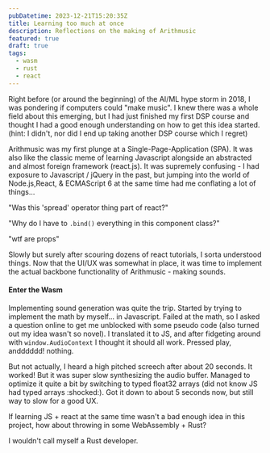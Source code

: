 ```yaml
---
pubDatetime: 2023-12-21T15:20:35Z
title: Learning too much at once
description: Reflections on the making of Arithmusic
featured: true
draft: true
tags:
  - wasm
  - rust
  - react
---
```


Right before (or around the beginning) of the AI/ML hype storm in 2018, I was pondering
if computers could "make music". I knew there was a whole field about this emerging, but I had
just finished my first DSP course and thought I had a good enough understanding on how to get this
idea started. (hint: I didn't, nor did I end up taking another DSP course which I regret)

Arithmusic was my first plunge at a Single-Page-Application (SPA). It was also like the classic meme
of learning Javascript alongside an abstracted and almost foreign framework (react.js). It was supremely confusing -
I had exposure to Javascript / jQuery in the past, but jumping into the world of Node.js,React, & ECMAScript 6 at the
same time had me conflating a lot of things...

"Was this 'spread' operator thing part of react?"

"Why do I have to `.bind()` everything in this component class?"

"wtf are props"

Slowly but surely after scouring dozens of react tutorials, I sorta understood things.
Now that the UI/UX was somewhat in place, it was time to implement the actual backbone functionality
of Arithmusic - making sounds.

#### Enter the Wasm

Implementing sound generation was quite the trip. Started by trying to implement the math
by myself... in Javascript. Failed at the math, so I asked a question online to get me unblocked
with some pseudo code (also turned out my idea wasn't so novel). I translated it to JS, and after
fidgeting around with `window.AudioContext` I thought it should all work. Pressed play, andddddd! nothing.

But not actually, I heard a high pitched screech after about 20 seconds. It worked! But it was super slow
synthesizing the audio buffer. Managed to optimize it quite a bit by switching to typed float32 arrays
(did not know JS had typed arrays :shocked:). Got it down to about 5 seconds now, but still way to slow for a good UX.

If learning JS + react at the same time wasn't a bad enough idea in this project, how about throwing
in some WebAssembly + Rust?

I wouldn't call myself a Rust developer.

